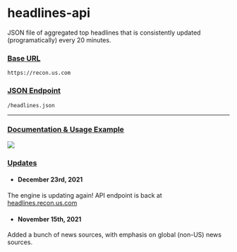 # headlines-api

JSON file of aggregated top headlines that is consistently updated (programatically) every 20 minutes. 

### <ins>__Base URL__</ins>
`https://recon.us.com`

### <ins>__JSON Endpoint__</ins>
`/headlines.json`

---
### [<ins>__Documentation & Usage Example__</ins>](https://headlines.recon.us.com)

![](https://i.ibb.co/yq2Q7Vd/ezgif-6-46b4d3dfbf3c.gif)

### <ins>Updates</ins>

- #### December 23rd, 2021 
The engine is updating again! 
API endpoint is back at [headlines.recon.us.com](https://headlines.recon.us.com/headlines.json)

- #### November 15th, 2021 
Added a bunch of news sources, with emphasis on global (non-US) news sources.
